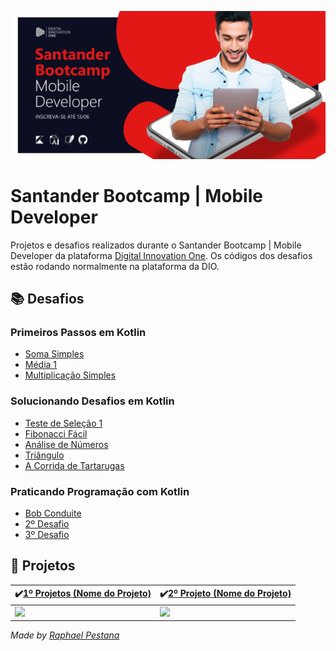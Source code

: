 ![](https://github.com/raphael-pestana/Santander-Bootcamp-Mobile-Developer/blob/main/Santander-Bootcamp-Mobile-Developer-IMG.png)

# Santander Bootcamp | Mobile Developer

Projetos e desafios realizados durante o Santander Bootcamp | Mobile Developer da plataforma [Digital Innovation One](https://digitalinnovation.one/). Os códigos dos desafios estão rodando normalmente na plataforma da DIO.

## **📚 Desafios**

### Primeiros Passos em Kotlin

- [Soma Simples](https://github.com/raphael-pestana/Santander-Bootcamp-Mobile-Developer/blob/main/Desafios%20em%20Kotlin/Primeiros%20passos%20em%20Kotlin/Soma%20Simples.kt)
- [Média 1](https://github.com/raphael-pestana/Santander-Bootcamp-Mobile-Developer/blob/main/Desafios%20em%20Kotlin/Primeiros%20passos%20em%20Kotlin/M%C3%A9dia%201.kt)
- [Multiplicação Simples](https://github.com/raphael-pestana/Santander-Bootcamp-Mobile-Developer/blob/main/Desafios%20em%20Kotlin/Primeiros%20passos%20em%20Kotlin/Multiplica%C3%A7%C3%A3o%20Simples.kt)

### Solucionando Desafios em Kotlin

- [Teste de Seleção 1](https://github.com/raphael-pestana/Santander-Bootcamp-Mobile-Developer/blob/main/Desafios%20em%20Kotlin/Solucionando%20desafios%20em%20Kotlin/Teste%20de%20Sele%C3%A7%C3%A3o%201.kt)
- [Fibonacci Fácil](https://github.com/raphael-pestana/Santander-Bootcamp-Mobile-Developer/blob/main/Desafios%20em%20Kotlin/Solucionando%20desafios%20em%20Kotlin/Fibonacci%20F%C3%A1cil.kt)
- [Análise de Números](https://github.com/raphael-pestana/Santander-Bootcamp-Mobile-Developer/blob/main/Desafios%20em%20Kotlin/Solucionando%20desafios%20em%20Kotlin/An%C3%A1lise%20de%20N%C3%BAmeros.kt)
- [Triângulo](https://github.com/raphael-pestana/Santander-Bootcamp-Mobile-Developer/blob/main/Desafios%20em%20Kotlin/Solucionando%20desafios%20em%20Kotlin/Tri%C3%A2ngulo.kt)
- [A Corrida de Tartarugas](https://github.com/raphael-pestana/Santander-Bootcamp-Mobile-Developer/blob/main/Desafios%20em%20Kotlin/Solucionando%20desafios%20em%20Kotlin/A%20Corrida%20de%20Tartarugas.kt)

### Praticando Programação com Kotlin

- [Bob Conduite](https://github.com/raphael-pestana/Santander-Bootcamp-Mobile-Developer/blob/main/Desafios%20em%20Kotlin/Praticando%20programa%C3%A7%C3%A3o%20com%20Kotlin/Bob%20Conduite.kt)
- [2º Desafio](...)
- [3º Desafio](...)

## **:iphone: Projetos**

| :heavy_check_mark:[**1º Projetos** (Nome do Projeto)](...) | :heavy_check_mark:[**2º Projeto** (Nome do Projeto)](...) |
| ---------------------------------------------------------- | --------------------------------------------------------- |
| ![](....gif)                                               | ![](....gif)                                              |



*Made by [Raphael Pestana](https://www.linkedin.com/in/raphaelpestana)*